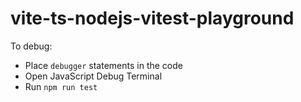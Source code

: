 # vite-ts-nodejs-vitest-playground

To debug:

- Place `debugger` statements in the code
- Open JavaScript Debug Terminal
- Run `npm run test`
